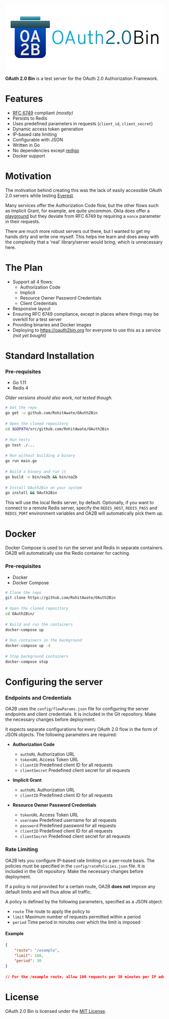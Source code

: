 ![banner](public/static/banner.png)

**OAuth 2.0 Bin** is a test server for the OAuth 2.0 Authorization Framework.

# Features
- [RFC 6749](https://tools.ietf.org/html/rfc6749) compliant _(mostly)_
- Persists to Redis
- Uses predefined parameters in requests (`client_id`, `client_secret`)
- Dynamic access token generation
- IP-based rate limiting
- Configurable with JSON
- Written in Go
- No dependencies except [redigo](https://github.com/gomodule/redigo)
- Docker support

# Motivation
The motivation behind creating this was the lack of easily accessible OAuth 2.0 servers while testing [Everest](https://github.com/RohitAwate/Everest).

Many services offer the Authorization Code flow, but the other flows such as Implicit Grant, for example, are quite uncommon. Okta does offer a [playground](https://www.oauth.com/playground/) but they deviate from RFC 6749 by requiring a `nonce` parameter in their requests.

There are much more robust servers out there, but I wanted to get my hands dirty and write one myself. This helps me learn and does away with the complexity that a 'real' library/server would bring, which is unnecessary here.

# The Plan
- Support all 4 flows:
  - Authorization Code
  - Implicit
  - Resource Owner Password Credentials
  - Client Credentials
- Responsive layout
- Ensuring RFC 6749 compliance, except in places where things may be overkill for a test server
- Providing binaries and Docker images
- Deploying to https://oauth2bin.org for everyone to use this as a service _(not yet bought)_

# Standard Installation 
### Pre-requisites
- Go 1.11
- Redis 4

_Older versions should also work, not tested though._

```bash
# Get the repo
go get -u github.com/RohitAwate/OAuth2Bin

# Open the cloned repository
cd $GOPATH/src/github.com/RohitAwate/OAuth2Bin

# Run tests
go test ./...

# Run without building a binary
go run main.go

# Build a binary and run it
go build -o bin/oa2b && bin/oa2b

# Install OAuth2Bin on your system
go install && OAuth2Bin
```

This will use the local Redis server, by default. Optionally, if you want to connect to a remote Redis server, specify the `REDIS_HOST`, `REDIS_PASS` and `REDIS_PORT` environment variables and OA2B will automatically pick them up.

# Docker
Docker Compose is used to run the server and Redis in separate containers. OA2B will automatically use the Redis container for caching.

### Pre-requisites
- Docker
- Docker Compose

```bash
# Clone the repo
git clone https://github.com/RohitAwate/OAuth2Bin

# Open the cloned repository
cd OAuth2Bin/

# Build and run the containers
docker-compose up

# Run containers in the background
docker-compose up -d

# Stop background containers
docker-compose stop
```

# Configuring the server
### Endpoints and Credentials
OA2B uses the `config/flowParams.json` file for configuring the server endpoints and client credentials. It is included in the Git repository. Make the necessary changes before deployment.

It expects separate configurations for every OAuth 2.0 flow in the form of JSON objects. The following parameters are required:

- **Authorization Code**
    - `authURL` Authorization URL
    - `tokenURL` Access Token URL
    - `clientID` Predefined client ID for all requests
    - `clientSecret` Predefined client secret for all requests

- **Implicit Grant**
    - `authURL` Authorization URL
    - `clientID` Predefined client ID for all requests

- **Resource Owner Password Credentials**
    - `tokenURL` Access Token URL
    - `username` Predefined username for all requests
    - `password` Predefined password for all requests
    - `clientID` Predefined client ID for all requests
    - `clientSecret` Predefined client secret for all requests

### Rate Limiting
OA2B lets you configure IP-based rate limiting on a per-route basis. The policies must be specified in the `config/ratePolicies.json` file. It is included in the Git repository. Make the necessary changes before deployment.

If a policy is not provided for a certain route, OA2B **does not** impose any default limits and will thus allow all traffic.

A policy is defined by the following parameters, specified as a JSON object:
- `route` The route to apply the policy to
- `limit` Maximum number of requests permitted within a period
- `period` Time period in minutes over which the limit is imposed

#### Example 
```json
{
    "route": "/example",
    "limit": 100,
    "period": 30
}

// For the /example route, allow 100 requests per 30 minutes per IP address
```

# License
OAuth 2.0 Bin is licensed under the [MIT License](LICENSE).

